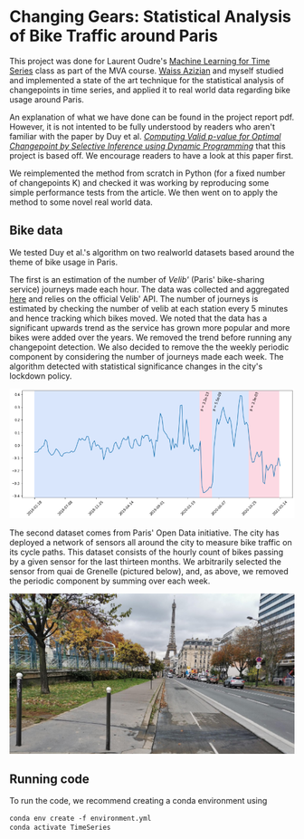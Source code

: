 # Changing Gears: Statistical Analysis of Bike Traffic around Paris


This project was done for Laurent Oudre's [Machine Learning for Time Series](http://www.laurentoudre.fr/ast.html) class as part of the MVA course. [Waiss Azizian](https://github.com/wazizian) and myself studied and implemented a state of the art technique for the statistical analysis of changepoints in time series, and applied it to real world data regarding bike usage around Paris.

An explanation of what we have done can be found in the project report pdf. However, it is not intented to be fully understood by readers who aren't familiar with the paper by Duy et al. [*Computing Valid p-value for Optimal Changepoint by Selective Inference using Dynamic Programming*](https://arxiv.org/abs/2002.09132) that this project is based off. We encourage readers to have a look at this paper first.

We reimplemented the method from scratch in Python (for a fixed number of changepoints K) and checked it was working by reproducing some simple performance tests from the article. We then went on to apply the method to some novel real world data.

## Bike data

We tested Duy et al.'s algorithm on two realworld datasets based around the theme of bike usage in Paris.

The first is an estimation of the number of *Velib'* (Paris' bike-sharing service) journeys made each hour. The data was collected and aggregated [here](https://velib.philibert.info/) and relies on the official Velib' API. The number of journeys is estimated by checking the number of velib at each station every 5 minutes and hence tracking which bikes moved. We noted that the data has a significant upwards trend as the service has grown more popular and more bikes were added over the years. We removed the trend before running any changepoint detection. We also decided to remove the the weekly periodic component by considering the number of journeys made each week. The algorithm detected with statistical significance changes in the city's lockdown policy.

![Paris](plots/velib_cp.png)

The second dataset comes from Paris' Open Data initiative. The city has deployed a network of sensors all around the city to measure bike traffic on its cycle paths. This dataset consists of the hourly count of bikes passing by a given sensor for the last thirteen months. We arbitrarily selected the sensor from quai de Grenelle (pictured below), and, as above, we removed the periodic component by summing over each week.

![Paris](eiffel.jpg)


## Running code
To run the code, we recommend creating a conda environment using
```
conda env create -f environment.yml
conda activate TimeSeries
```
